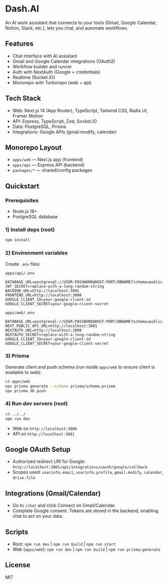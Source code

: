 # Dash.AI

An AI work assistant that connects to your tools (Gmail, Google Calendar, Notion, Slack, etc.), lets you chat, and automate workflows.

## Features

- Chat interface with AI assistant
- Gmail and Google Calendar integrations (OAuth2)
- Workflow builder and runner
- Auth with NextAuth (Google + credentials)
- Realtime (Socket.IO)
- Monorepo with Turborepo (web + api)

## Tech Stack

- Web: Next.js 14 (App Router), TypeScript, Tailwind CSS, Radix UI, Framer Motion
- API: Express, TypeScript, Zod, Socket.IO
- Data: PostgreSQL, Prisma
- Integrations: Google APIs (gmail.modify, calendar)

## Monorepo Layout

- `apps/web` — Next.js app (frontend)
- `apps/api` — Express API (backend)
- `packages/*` — shared/config packages

## Quickstart

### Prerequisites

- Node.js 18+
- PostgreSQL database

### 1) Install deps (root)

```bash
npm install
```

### 2) Environment variables

Create `.env` files:

`apps/api/.env`

```
DATABASE_URL=postgresql://USER:PASSWORD@HOST:PORT/DBNAME?schema=public
JWT_SECRET=replace-with-a-long-random-string
BACKEND_URL=http://localhost:3001
FRONTEND_URL=http://localhost:3000
GOOGLE_CLIENT_ID=your-google-client-id
GOOGLE_CLIENT_SECRET=your-google-client-secret
```

`apps/web/.env`

```
DATABASE_URL=postgresql://USER:PASSWORD@HOST:PORT/DBNAME?schema=public
NEXT_PUBLIC_API_URL=http://localhost:3001
NEXTAUTH_URL=http://localhost:3000
NEXTAUTH_SECRET=replace-with-a-long-random-string
GOOGLE_CLIENT_ID=your-google-client-id
GOOGLE_CLIENT_SECRET=your-google-client-secret
```

### 3) Prisma

Generate client and push schema (run inside `apps/web` to ensure client is available to web):

```bash
cd apps/web
npx prisma generate --schema prisma/schema.prisma
npx prisma db push
```

### 4) Run dev servers (root)

```bash
cd ../../
npm run dev
```

- Web on `http://localhost:3000`
- API on `http://localhost:3001`

## Google OAuth Setup

- Authorized redirect URI for Google: `http://localhost:3001/api/integrations/oauth/google/callback`
- Scopes used: `userinfo.email`, `userinfo.profile`, `gmail.modify`, `calendar`, `drive.file`

## Integrations (Gmail/Calendar)

- Go to `/chat` and click Connect on Gmail/Calendar.
- Complete Google consent. Tokens are stored in the backend, enabling chat to act on your data.

## Scripts

- Root: `npm run dev` | `npm run build` | `npm run start`
- Web (`apps/web`): `npm run dev` | `npm run build` | `npm run prisma:generate`

## License
MIT

